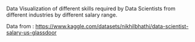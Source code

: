 Data Visualization of different skills required by Data Scientists from different industries by different salary range.

Data from : https://www.kaggle.com/datasets/nikhilbhathi/data-scientist-salary-us-glassdoor
